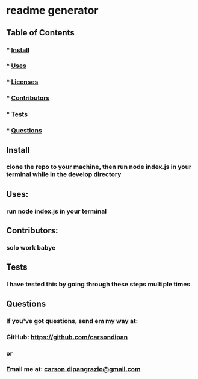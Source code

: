 
  # readme generator
  ## Table of Contents
  ### * [Install](#install)
  ### * [Uses](#uses)
  ### * [Licenses](#licenses)
  ### * [Contributors](#contributors)
  ### * [Tests](#tests)
  ### * [Questions](#questions)

  ## Install
  ### clone the repo to your machine, then run node index.js in your terminal while in the develop directory

  ## Uses:
  ### run node index.js in your terminal

  ## Contributors:
  ### solo work babye

  ## Tests
  ### I have tested this by going through these steps multiple times

  ## Questions
  ### If you've got questions, send em my way at:
  ### GitHub: https://github.com/carsondipan
  ### or
  ### Email me at: carson.dipangrazio@gmail.com
